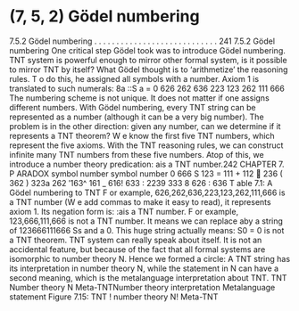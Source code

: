 # (7, 5, 2) Gödel numbering

7.5.2 Gödel numbering . . . . . . . . . . . . . . . . . . . . . . . . . . . . 241
7.5.2 Gödel numbering
One critical step Gödel took was to introduce Gödel numbering. TNT system is powerful
enough to mirror other formal system, is it possible to mirror TNT by itself? What Gödel
thought is to ‘arithmetize’ the reasoning rules. T o do this, he assigned all symbols with
a number.
Axiom 1 is translated to such numerals:
8a ::S a = 0
626 262 636 223 123 262 111 666
The numbering scheme is not unique. It does not matter if one assigns different
numbers. With Gödel numbering, every TNT string can be represented as a number
(although it can be a very big number). The problem is in the other direction: given
any number, can we determine if it represents a TNT theorem? W e know the first five
TNT numbers, which represent the five axioms. With the TNT reasoning rules, we can
construct infinite many TNT numbers from these five numbers. Atop of this, we introduce
a number theory predication:
ais a TNT number.242 CHAPTER 7. P ARADOX
symbol number symbol number
0 666 S 123
= 111 + 112
 236 ( 362
) 323a 262
′163^ 161
_ 616! 633
: 2239 333
8 626 : 636
T able 7.1: A Gödel numbering to TNT
F or example, 626,262,636,223,123,262,111,666 is a TNT number (W e add commas to
make it easy to read), it represents axiom 1. Its negation form is:
:ais a TNT number.
F or example, 123,666,111,666 is not a TNT number. It means we can replace aby a
string of 123666111666 Ss and a 0. This huge string actually means: S0 = 0 is not a TNT
theorem. TNT system can really speak about itself. It is not an accidental feature, but
because of the fact that all formal systems are isomorphic to number theory N. Hence
we formed a circle: A TNT string has its interpretation in number theory N, while the
statement in N can have a second meaning, which is the metalanguage interpretation
about TNT.
TNT Number theory N Meta-TNTNumber theory interpretation Metalanguage statement
Figure 7.15: TNT ! number theory N! Meta-TNT
